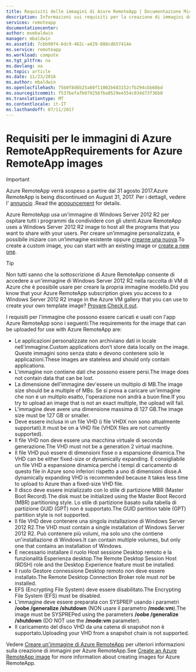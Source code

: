 ```yaml
---
title: Requisiti delle immagini di Azure RemoteApp | Documentazione Microsoft
description: Informazioni sui requisiti per la creazione di immagini da usare con Azure RemoteApp
services: remoteapp
documentationcenter: 
author: msmbaldwin
manager: mbaldwin
ms.assetid: 7cbb90f4-6dc9-462c-a429-088cdb57414e
ms.service: remoteapp
ms.workload: compute
ms.tgt_pltfrm: na
ms.devlang: na
ms.topic: article
ms.date: 11/23/2016
ms.author: mbaldwin
ms.openlocfilehash: 75b0f8d6b25a80f11002b683152cfb294cbb68bd
ms.sourcegitcommit: f537befafb079256fba0529ee554c034d73f36b0
ms.translationtype: MT
ms.contentlocale: it-IT
ms.lasthandoff: 07/11/2017
---
```

# <a name="requirements-for-azure-remoteapp-images"></a><span data-ttu-id="c8e6b-103">Requisiti per le immagini di Azure RemoteApp</span><span class="sxs-lookup"><span data-stu-id="c8e6b-103">Requirements for Azure RemoteApp images</span></span>
> [!IMPORTANT]
> <span data-ttu-id="c8e6b-104">Azure RemoteApp verrà sospeso a partire dal 31 agosto 2017.</span><span class="sxs-lookup"><span data-stu-id="c8e6b-104">Azure RemoteApp is being discontinued on August 31, 2017.</span></span> <span data-ttu-id="c8e6b-105">Per i dettagli, vedere l' [annuncio](https://go.microsoft.com/fwlink/?linkid=821148) .</span><span class="sxs-lookup"><span data-stu-id="c8e6b-105">Read the [announcement](https://go.microsoft.com/fwlink/?linkid=821148) for details.</span></span>
> 
> 

<span data-ttu-id="c8e6b-106">Azure RemoteApp usa un'immagine di Windows Server 2012 R2 per ospitare tutti i programmi da condividere con gli utenti.</span><span class="sxs-lookup"><span data-stu-id="c8e6b-106">Azure RemoteApp uses a Windows Server 2012 R2 image to host all the programs that you want to share with your users.</span></span> <span data-ttu-id="c8e6b-107">Per creare un’immagine personalizzata, è possibile iniziare con un’immagine esistente oppure [crearne una nuova](remoteapp-create-custom-image.md).</span><span class="sxs-lookup"><span data-stu-id="c8e6b-107">To create a custom image, you can start with an existing image or [create a new one](remoteapp-create-custom-image.md).</span></span>

> [!TIP]
> <span data-ttu-id="c8e6b-108">Non tutti sanno che la sottoscrizione di Azure RemoteApp consente di accedere a un'immagine di Windows Server 2012 R2 nella raccolta di VM di Azure che è possibile usare per creare la propria immagine modello.</span><span class="sxs-lookup"><span data-stu-id="c8e6b-108">Did you know that your Azure RemoteApp subscription gives you access to a Windows Server 2012 R2 image in the Azure VM gallery that you can use to create your own template image?</span></span> <span data-ttu-id="c8e6b-109">[Provare](remoteapp-image-on-azurevm.md).</span><span class="sxs-lookup"><span data-stu-id="c8e6b-109">[Check it out](remoteapp-image-on-azurevm.md).</span></span>  
> 
> 

<span data-ttu-id="c8e6b-110">I requisiti per l'immagine che possono essere caricati e usati con l'app Azure RemoteApp sono i seguenti:</span><span class="sxs-lookup"><span data-stu-id="c8e6b-110">The requirements for the image that can be uploaded for use with Azure RemoteApp are:</span></span>

* <span data-ttu-id="c8e6b-111">Le applicazioni personalizzate non archiviano dati in locale nell'immagine.</span><span class="sxs-lookup"><span data-stu-id="c8e6b-111">Custom applications don’t store data locally on the image.</span></span> <span data-ttu-id="c8e6b-112">Queste immagini sono senza stato e devono contenere solo le applicazioni.</span><span class="sxs-lookup"><span data-stu-id="c8e6b-112">These images are stateless and should only contain applications.</span></span>
* <span data-ttu-id="c8e6b-113">L'immagine non contiene dati che possono essere persi.</span><span class="sxs-lookup"><span data-stu-id="c8e6b-113">The image does not contain data that can be lost.</span></span>
* <span data-ttu-id="c8e6b-114">La dimensione dell'immagine dev'essere un multiplo di MB.</span><span class="sxs-lookup"><span data-stu-id="c8e6b-114">The image size should be a multiple of MBs.</span></span> <span data-ttu-id="c8e6b-115">Se si prova a caricare un'immagine che non è un multiplo esatto, l'operazione non andrà a buon fine.</span><span class="sxs-lookup"><span data-stu-id="c8e6b-115">If you try to upload an image that is not an exact multiple, the upload will fail.</span></span>
* <span data-ttu-id="c8e6b-116">L'immagine deve avere una dimensione massima di 127 GB.</span><span class="sxs-lookup"><span data-stu-id="c8e6b-116">The image size must be 127 GB or smaller.</span></span>
* <span data-ttu-id="c8e6b-117">Deve essere inclusa in un file VHD (i file VHDX non sono attualmente supportati).</span><span class="sxs-lookup"><span data-stu-id="c8e6b-117">It must be on a VHD file (VHDX files are not currently supported).</span></span>
* <span data-ttu-id="c8e6b-118">Il file VHD non deve essere una macchina virtuale di seconda generazione.</span><span class="sxs-lookup"><span data-stu-id="c8e6b-118">The VHD must not be a generation 2 virtual machine.</span></span>
* <span data-ttu-id="c8e6b-119">Il file VHD può essere di dimensioni fisse o a espansione dinamica.</span><span class="sxs-lookup"><span data-stu-id="c8e6b-119">The VHD can be either fixed-size or dynamically expanding.</span></span> <span data-ttu-id="c8e6b-120">È consigliabile un file VHD a espansione dinamica perché i tempi di caricamento di questo file in Azure sono inferiori rispetto a uno di dimensioni disse.</span><span class="sxs-lookup"><span data-stu-id="c8e6b-120">A dynamically expanding VHD is recommended because it takes less time to upload to Azure than a fixed-size VHD file.</span></span>
* <span data-ttu-id="c8e6b-121">Il disco deve essere inizializzato con lo stile di partizione MBR (Master Boot Record).</span><span class="sxs-lookup"><span data-stu-id="c8e6b-121">The disk must be initialized using the Master Boot Record (MBR) partitioning style.</span></span> <span data-ttu-id="c8e6b-122">Lo stile di partizione basato sulla tabella di partizione GUID (GPT) non è supportato.</span><span class="sxs-lookup"><span data-stu-id="c8e6b-122">The GUID partition table (GPT) partition style is not supported.</span></span>
* <span data-ttu-id="c8e6b-123">Il file VHD deve contenere una singola installazione di Windows Server 2012 R2.</span><span class="sxs-lookup"><span data-stu-id="c8e6b-123">The VHD must contain a single installation of Windows Server 2012 R2.</span></span> <span data-ttu-id="c8e6b-124">Può contenere più volumi, ma solo uno che contiene un'installazione di Windows.</span><span class="sxs-lookup"><span data-stu-id="c8e6b-124">It can contain multiple volumes, but only one that contains an installation of Windows.</span></span>
* <span data-ttu-id="c8e6b-125">È necessario installare il ruolo Host sessione Desktop remoto e la funzionalità Esperienza desktop.</span><span class="sxs-lookup"><span data-stu-id="c8e6b-125">The Remote Desktop Session Host (RDSH) role and the Desktop Experience feature must be installed.</span></span>
* <span data-ttu-id="c8e6b-126">Il ruolo Gestore connessione Desktop remoto *non* deve essere installato.</span><span class="sxs-lookup"><span data-stu-id="c8e6b-126">The Remote Desktop Connection Broker role must *not* be installed.</span></span>
* <span data-ttu-id="c8e6b-127">EFS (Encrypting File System) deve essere disabilitato.</span><span class="sxs-lookup"><span data-stu-id="c8e6b-127">The Encrypting File System (EFS) must be disabled.</span></span>
* <span data-ttu-id="c8e6b-128">L'immagine deve essere preparata con SYSPREP usando i parametri **/oobe /generalize /shutdown** (NON usare il parametro **/mode:vm**).</span><span class="sxs-lookup"><span data-stu-id="c8e6b-128">The image must be SYSPREPed using the parameters **/oobe /generalize /shutdown** (DO NOT use the **/mode:vm** parameter).</span></span>
* <span data-ttu-id="c8e6b-129">Il caricamento del disco VHD da una catena di snapshot non è supportato.</span><span class="sxs-lookup"><span data-stu-id="c8e6b-129">Uploading your VHD from a snapshot chain is not supported.</span></span>

<span data-ttu-id="c8e6b-130">Vedere [Creare un'immagine di Azure RemoteApp](remoteapp-imageoptions.md) per ulteriori informazioni sulla creazione di immagini per Azure RemoteApp.</span><span class="sxs-lookup"><span data-stu-id="c8e6b-130">See [Create an Azure RemoteApp image](remoteapp-imageoptions.md) for more information about creating images for Azure RemoteApp.</span></span>

